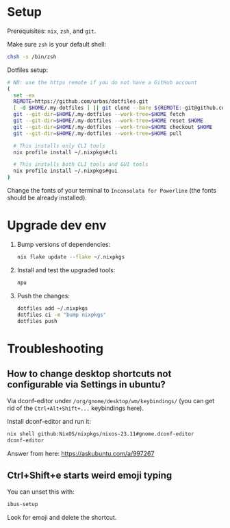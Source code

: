# Setup

Prerequisites: `nix`, `zsh`, and `git`.

Make sure `zsh` is your default shell:

```bash
chsh -s /bin/zsh
```

Dotfiles setup:

```bash
# NB: use the https remote if you do not have a GitHub account
(
  set -ex
  REMOTE=https://github.com/urbas/dotfiles.git
  [ -d $HOME/.my-dotfiles ] || git clone --bare ${REMOTE:-git@github.com:urbas/dotfiles.git} $HOME/.my-dotfiles
  git --git-dir=$HOME/.my-dotfiles --work-tree=$HOME fetch
  git --git-dir=$HOME/.my-dotfiles --work-tree=$HOME reset $HOME
  git --git-dir=$HOME/.my-dotfiles --work-tree=$HOME checkout $HOME
  git --git-dir=$HOME/.my-dotfiles --work-tree=$HOME pull

  # This installs only CLI tools
  nix profile install ~/.nixpkgs#cli

  # This installs both CLI tools and GUI tools
  nix profile install ~/.nixpkgs#gui
)
```

Change the fonts of your terminal to `Inconsolata for Powerline` (the fonts
should be already installed).

# Upgrade dev env

1. Bump versions of dependencies:

   ```bash
   nix flake update --flake ~/.nixpkgs
   ```

2. Install and test the upgraded tools:

   ```bash
   npu
   ```

3. Push the changes:
   ```bash
   dotfiles add ~/.nixpkgs
   dotfiles ci -m "bump nixpkgs"
   dotfiles push
   ```

# Troubleshooting

## How to change desktop shortcuts not configurable via Settings in ubuntu?

Via dconf-editor under `/org/gnome/desktop/wm/keybindings/` (you can get rid of
the `Ctrl+Alt+Shift+...` keybindings here).

Install dconf-editor and run it:

```bash
nix shell github:NixOS/nixpkgs/nixos-23.11#gnome.dconf-editor
dconf-editor
```

Answer from here: https://askubuntu.com/a/997267

## Ctrl+Shift+e starts weird emoji typing

You can unset this with:

```bash
ibus-setup
```

Look for emoji and delete the shortcut.
